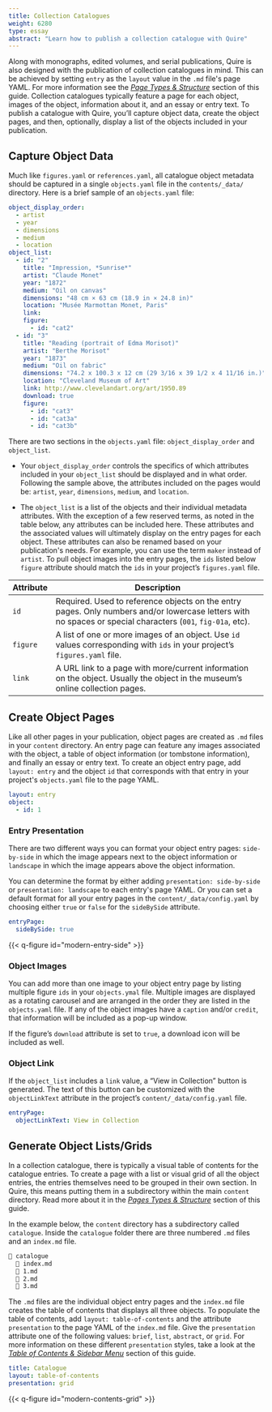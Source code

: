 ```yaml
---
title: Collection Catalogues
weight: 6280
type: essay
abstract: "Learn how to publish a collection catalogue with Quire"
---
```


Along with monographs, edited volumes, and serial publications, Quire is also designed with the publication of collection catalogues in mind. This can be achieved by setting `entry` as the `layout` value in the `.md` file's page YAML. For more information see the [*Page Types & Structure*](/docs-v1/pages/#define-page-types) section of this guide. Collection catalogues typically feature a page for each object, images of the object, information about it, and an essay or entry text. To publish a catalogue with Quire, you’ll capture object data, create the object pages, and then, optionally, display a list of the objects included in your publication.

## Capture Object Data

Much like `figures.yaml` or `references.yaml`, all catalogue object metadata should be captured in a single `objects.yaml` file in the `contents/_data/` directory. Here is a brief sample of an `objects.yaml` file:

```yaml
object_display_order:
  - artist
  - year
  - dimensions
  - medium
  - location
object_list:
  - id: "2"
    title: "Impression, *Sunrise*"
    artist: "Claude Monet"
    year: "1872"
    medium: "Oil on canvas"
    dimensions: "48 cm × 63 cm (18.9 in × 24.8 in)"
    location: "Musée Marmottan Monet, Paris"
    link:
    figure:
      - id: "cat2"
  - id: "3"
    title: "Reading (portrait of Edma Morisot)"
    artist: "Berthe Morisot"
    year: "1873"
    medium: "Oil on fabric"
    dimensions: "74.2 x 100.3 x 12 cm (29 3/16 x 39 1/2 x 4 11/16 in.)"
    location: "Cleveland Museum of Art"
    link: http://www.clevelandart.org/art/1950.89
    download: true
    figure:
      - id: "cat3"
      - id: "cat3a"
      - id: "cat3b"
```

There are two sections in the `objects.yaml` file:  `object_display_order` and `object_list`.

- Your `object_display_order` controls the specifics of which attributes included in your `object_list` should be displayed and in what order. Following the sample above, the attributes included on the pages would be: `artist`, `year`, `dimensions`, `medium`, and `location`.

- The `object_list` is a list of the objects and their individual metadata attributes. With the exception of a few reserved terms, as noted in the table below, any attributes can be included here. These attributes and the associated values will ultimately display on the entry pages for each object. These attributes can also be renamed based on your publication's needs. For example, you can use the term `maker` instead of `artist`. To pull object images into the entry pages, the `ids` listed below `figure` attribute should match the `ids` in your project’s `figures.yaml` file.

| Attribute | Description |
| --- | --- |
| `id` | Required. Used to reference objects on the entry pages. Only numbers and/or lowercase letters with no spaces or special characters (`001`, `fig-01a`, etc).  |
| `figure` | A list of one or more images of an object. Use `id` values corresponding with `ids` in your project’s `figures.yaml` file. |
| `link` | A URL link to a page with more/current information on the object. Usually the object in the museum’s online collection pages. |

## Create Object Pages

Like all other pages in your publication, object pages are created as `.md` files in your `content` directory. An entry page can feature any images associated with the object, a table of object information (or tombstone information), and finally an essay or entry text. To create an object entry page, add `layout: entry` and the object `id` that corresponds with that entry in your project's `objects.yaml` file to the page YAML.

```yaml
layout: entry
object:
  - id: 1
```

### Entry Presentation

There are two different ways you can format your object entry pages: `side-by-side` in which the image appears next to the object information or `landscape` in which the image appears above the object information.

You can determine the format by either adding `presentation: side-by-side` or `presentation: landscape` to each entry's page YAML. Or you can set a default format for all your entry pages in the `content/_data/config.yaml` by choosing either `true` or `false` for the `sideBySide` attribute.

```yaml
entryPage:
  sideBySide: true
```

{{< q-figure id="modern-entry-side" >}}

### Object Images

You can add more than one image to your object entry page by listing multiple figure `ids` in your `objects.ymal` file. Multiple images are displayed as a rotating carousel and are arranged in the order they are listed in the `objects.yaml` file. If any of the object images have a `caption` and/or `credit`, that information will be included as a pop-up window.

If the figure’s `download` attribute is set to `true`, a download icon will be included as well.

### Object Link

If the `object_list` includes a `link` value, a “View in Collection” button is generated. The text of this button can be customized with the `objectLinkText` attribute in the project’s `content/_data/config.yaml` file.

```yaml
entryPage:
  objectLinkText: View in Collection
  ```

## Generate Object Lists/Grids

In a collection catalogue, there is typically a visual table of contents for the catalogue entries. To create a page with a list or visual grid of all the object entries, the entries themselves need to be grouped in their own section. In Quire, this means putting them in a subdirectory within the main `content` directory. Read more about it in the [*Pages Types & Structure*](/docs-v1/pages/#create-section-landing-pages) section of this guide.

In the example below, the `content` directory has a subdirectory called `catalogue`. Inside the `catalogue` folder there are three numbered `.md` files and an `index.md` file.

```md
📁 catalogue
  📄 index.md
  📄 1.md
  📄 2.md
  📄 3.md
```

The `.md` files are the individual object entry pages and the `index.md` file creates the table of contents that displays all three objects. To populate the table of contents, add `layout: table-of-contents` and the attribute `presentation` to the page YAML of the `index.md` file. Give the `presentation` attribute one of the following values: `brief`, `list`, `abstract`, or `grid`. For more information on these different `presentation` styles, take a look at the [*Table of Contents & Sidebar Menu*](/docs-v1/contents-menu) section of this guide.

```yaml
title: Catalogue
layout: table-of-contents
presentation: grid
```

{{< q-figure id="modern-contents-grid" >}}

